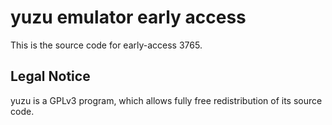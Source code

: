 yuzu emulator early access
=============

This is the source code for early-access 3765.

## Legal Notice

yuzu is a GPLv3 program, which allows fully free redistribution of its source code.